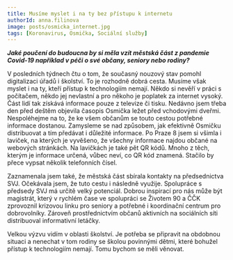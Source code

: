 ```yaml
---
title: Musíme myslet i na ty bez přístupu k internetu
authorId: anna.filinova
image: posts/osmicka_internet.jpg
tags: [Koronavirus, Osmička, Sociální služby]
---
```


***Jaké poučení do budoucna by si měla vzít městská část z pandemie Covid-19 například v péči o své občany, seniory nebo rodiny?***

V posledních týdnech čtu o tom, že současný nouzový stav pomohl digitalizaci úřadů i školství. To je rozhodně dobrá cesta. Musíme však myslet i na ty, kteří přístup k technologiím nemají. Někdo si nevěří v práci s počítačem, někdo jej nevlastní a pro někoho je poplatek za internet vysoký. Část lidí tak získává informace pouze z televize či tisku. Nedávno jsem třeba den před deštěm objevila časopis Osmička ležet před vchodovými dveřmi. Nespoléhejme na to, že ke všem občanům se touto cestou potřebné informace dostanou. Zamysleme se nad způsobem, jak efektivně Osmičku distribuovat a tím předávat i důležité informace. Po Praze 8 jsem si všimla i laviček, na kterých je vyvěšeno, že všechny informace najdou občané na webových stránkách. Na lavičkách je také pět QR kódů. Mnoho z těch, kterým je informace určená, vůbec neví, co QR kód znamená. Stačilo by přece vypsat několik telefonních čísel.

Zaznamenala jsem také, že městská část sbírala kontakty na předsednictva SVJ. Očekávala jsem, že tuto cestu i následně využije. Spolupráce s předsedy SVJ má určitě velký potenciál. Dobrou inspirací pro nás může být magistrát, který v rychlém čase ve spolupráci se Životem 90 a ČČK zprovoznil krizovou linku pro seniory a potřebné i koordinační centrum pro dobrovolníky. Zároveň prostřednictvím občanů aktivních na sociálních síti distribuoval informativní letáčky.

Velkou výzvu vidím v oblasti školství. Je potřeba se připravit na obdobnou situaci a nenechat v tom rodiny se školou povinnými dětmi, které bohužel přístup k technologiím nemají. Tomu bychom se měli věnovat.
